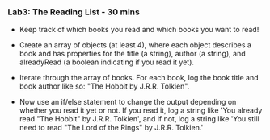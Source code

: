 

### Lab3: The Reading List - 30 mins

- Keep track of which books you read and which books you want to read!

- Create an array of objects (at least 4), where each object describes a book and has properties for the title (a string), author (a string), and alreadyRead (a boolean indicating if you read it yet).

- Iterate through the array of books. For each book, log the book title and book author like so: "The Hobbit by J.R.R. Tolkien".

- Now use an if/else statement to change the output depending on whether you read it yet or not. If you read it, log a string like 'You already read "The Hobbit" by J.R.R. Tolkien', and if not, log a string like 'You still need to read "The Lord of the Rings" by J.R.R. Tolkien.'
